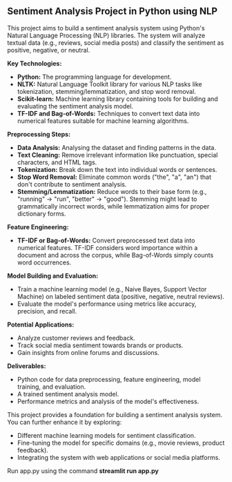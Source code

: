 ## Sentiment Analysis Project in Python using NLP

This project aims to build a sentiment analysis system using Python's Natural Language Processing (NLP) libraries. The system will analyze textual data (e.g., reviews, social media posts) and classify the sentiment as positive, negative, or neutral.

**Key Technologies:**

* **Python:** The programming language for development.
* **NLTK:** Natural Language Toolkit library for various NLP tasks like tokenization, stemming/lemmatization, and stop word removal.
* **Scikit-learn:** Machine learning library containing tools for building and evaluating the sentiment analysis model.
* **TF-IDF and Bag-of-Words:** Techniques to convert text data into numerical features suitable for machine learning algorithms.

**Preprocessing Steps:**
* **Data Analysis:** Analysing the dataset and finding patterns in the data. 
* **Text Cleaning:** Remove irrelevant information like punctuation, special characters, and HTML tags.
* **Tokenization:** Break down the text into individual words or sentences.
* **Stop Word Removal:** Eliminate common words ("the", "a", "an") that don't contribute to sentiment analysis.
* **Stemming/Lemmatization:** Reduce words to their base form (e.g., "running" -> "run", "better" -> "good"). Stemming might lead to grammatically incorrect words, while lemmatization aims for proper dictionary forms.

**Feature Engineering:**

* **TF-IDF or Bag-of-Words:** Convert preprocessed text data into numerical features. TF-IDF considers word importance within a document and across the corpus, while Bag-of-Words simply counts word occurrences.

**Model Building and Evaluation:**

* Train a machine learning model (e.g., Naive Bayes, Support Vector Machine) on labeled sentiment data (positive, negative, neutral reviews).
* Evaluate the model's performance using metrics like accuracy, precision, and recall.

**Potential Applications:**

* Analyze customer reviews and feedback.
* Track social media sentiment towards brands or products.
* Gain insights from online forums and discussions.

**Deliverables:**

* Python code for data preprocessing, feature engineering, model training, and evaluation.
* A trained sentiment analysis model.
* Performance metrics and analysis of the model's effectiveness.

This project provides a foundation for building a sentiment analysis system. You can further enhance it by exploring:

* Different machine learning models for sentiment classification.
* Fine-tuning the model for specific domains (e.g., movie reviews, product feedback).
* Integrating the system with web applications or social media platforms.

Run app.py using the command **streamlit run app.py**
